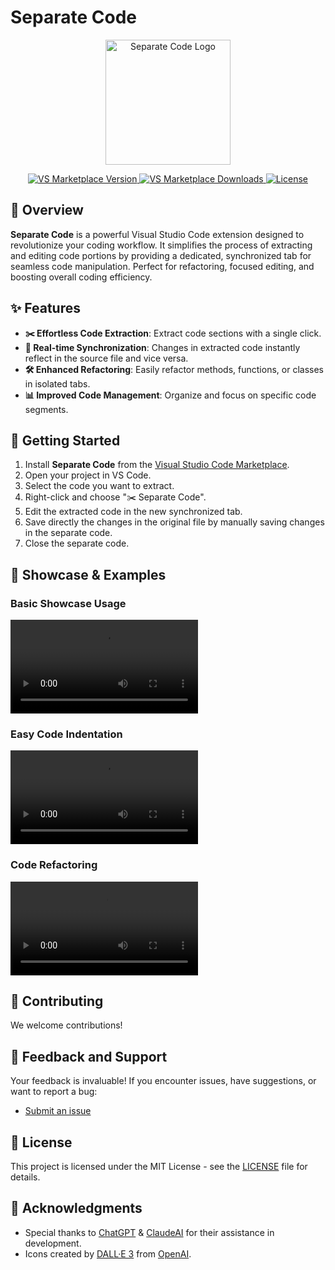 # Separate Code

<p align="center">
  <img src="https://raw.githubusercontent.com/SaidTorres3/separate-code/main/icon.png" alt="Separate Code Logo" width="200">
</p>

<p align="center">
  <a href="https://marketplace.visualstudio.com/items?itemName=SaidTorres3.separate-code">
    <img src="https://img.shields.io/visual-studio-marketplace/v/SaidTorres3.separate-code.svg?style=flat-square&label=VS%20Marketplace&logo=visual-studio-code" alt="VS Marketplace Version">
  </a>
  <a href="https://marketplace.visualstudio.com/items?itemName=SaidTorres3.separate-code">
    <img src="https://img.shields.io/visual-studio-marketplace/d/SaidTorres3.separate-code.svg?style=flat-square&label=Downloads&logo=visual-studio-code" alt="VS Marketplace Downloads">
  </a>
  <a href="https://github.com/SaidTorres3/separate-code/blob/main/LICENSE">
    <img src="https://img.shields.io/github/license/SaidTorres3/separate-code.svg?style=flat-square&label=License&logo=github" alt="License">
  </a>
</p>

## 🚀 Overview

**Separate Code** is a powerful Visual Studio Code extension designed to revolutionize your coding workflow. It simplifies the process of extracting and editing code portions by providing a dedicated, synchronized tab for seamless code manipulation. Perfect for refactoring, focused editing, and boosting overall coding efficiency.

## ✨ Features

- **✂️ Effortless Code Extraction**: Extract code sections with a single click.
- **🔄 Real-time Synchronization**: Changes in extracted code instantly reflect in the source file and vice versa.
- **🛠️ Enhanced Refactoring**: Easily refactor methods, functions, or classes in isolated tabs.
- **📊 Improved Code Management**: Organize and focus on specific code segments.

## 🚀 Getting Started

1. Install **Separate Code** from the [Visual Studio Code Marketplace](https://marketplace.visualstudio.com/items?itemName=SaidTorres3.separate-code).
2. Open your project in VS Code.
3. Select the code you want to extract.
4. Right-click and choose "✂️ Separate Code".
5. Edit the extracted code in the new synchronized tab.
6. Save directly the changes in the original file by manually saving changes in the separate code.
7. Close the separate code.

## 🎥 Showcase & Examples

### Basic Showcase Usage

![Separate Code Basic Showcase Usage](https://raw.githubusercontent.com/SaidTorres3/separate-code/main/videos/1.mp4)

### Easy Code Indentation

![Code Indentation Showcase](https://raw.githubusercontent.com/SaidTorres3/separate-code/main/screenshots/2.mp4) 

### Code Refactoring

![Code Refactoring Showcase](https://raw.githubusercontent.com/SaidTorres3/separate-code/main/screenshots/3.mp4)

## 🤝 Contributing

We welcome contributions!

## 📣 Feedback and Support

Your feedback is invaluable! If you encounter issues, have suggestions, or want to report a bug:

- [Submit an issue](https://github.com/SaidTorres3/separate-code/issues)

## 📜 License

This project is licensed under the MIT License - see the [LICENSE](LICENSE) file for details.

## 🙏 Acknowledgments

- Special thanks to [ChatGPT](https://chat.openai.com/) & [ClaudeAI](https://claude.ai/) for their assistance in development.
- Icons created by [DALL·E 3](https://openai.com/dall-e-3) from [OpenAI](https://www.openai.com/).
